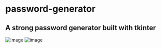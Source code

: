 # password-generator

## A strong password generator built with tkinter

![image](https://user-images.githubusercontent.com/107812973/182092829-a3431958-77b1-4e2b-acb5-bc9a881c771a.png)
![image](https://user-images.githubusercontent.com/107812973/182092844-1bc2667f-b5c6-4cfa-993c-26035e5f3b81.png)
